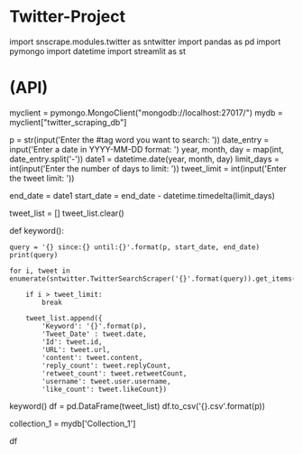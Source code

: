 # Twitter-Project
import snscrape.modules.twitter as sntwitter
import pandas as pd
import pymongo
import datetime
import streamlit as st
# (API)
myclient = pymongo.MongoClient("mongodb://localhost:27017/")
mydb = myclient["twitter_scraping_db"]

p = str(input('Enter the #tag word you want to search: '))
date_entry = input('Enter a date in YYYY-MM-DD format: ')
year, month, day = map(int, date_entry.split('-'))
date1 = datetime.date(year, month, day)
limit_days = int(input('Enter the number of days to limit: '))
tweet_limit = int(input('Enter the tweet limit: '))

end_date = date1
start_date = end_date - datetime.timedelta(limit_days)

tweet_list = []
tweet_list.clear()

def keyword():
    
    query = '{} since:{} until:{}'.format(p, start_date, end_date)
    print(query)
    
    for i, tweet in enumerate(sntwitter.TwitterSearchScraper('{}'.format(query)).get_items()):
        
        if i > tweet_limit:
            break
            
        tweet_list.append({
            'Keyword': '{}'.format(p),
            'Tweet_Date' : tweet.date, 
            'Id': tweet.id, 
            'URL': tweet.url,     
            'content': tweet.content,
            'reply_count': tweet.replyCount,
            'retweet_count': tweet.retweetCount,
            'username': tweet.user.username,
            'like_count': tweet.likeCount})
        
keyword()
df = pd.DataFrame(tweet_list)
df.to_csv('{}.csv'.format(p))

collection_1 = mydb['Collection_1']

df
